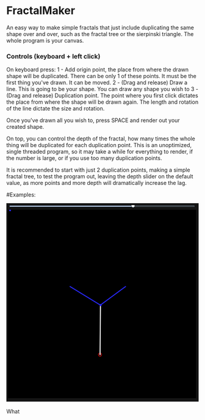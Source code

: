# FractalMaker
An easy way to make simple fractals that just include duplicating the same shape over and over, such as the fractal tree or the sierpinski triangle.
The whole program is your canvas.

### Controls (keyboard + left click)
On keyboard press:
1 - Add origin point, the place from where the drawn shape will be duplicated. There can be only 1 of these points. It must be the first thing you've drawn. It can be moved.
2 - (Drag and release) Draw a line. This is going to be your shape. You can draw any shape you wish to
3 - (Drag and release) Duplication point. The point where you first click dictates the place from where the shape will be drawn again. The length and rotation of the line dictate the size and rotation.

Once you've drawn all you wish to, press SPACE and render out your created shape.

On top, you can control the depth of the fractal, how many times the whole thing will be duplicated for each duplication point.
This is an unoptimized, single threaded program, so it may take a while for everything to render, if the number is large, or if you use too many duplication points.

It is recommended to start with just 2 duplication points, making a simple fractal tree, to test the program out, leaving the depth slider on the default value, as more points and more depth will dramatically increase the lag.

#Examples:

![Example1](media/fractal1.png)

What